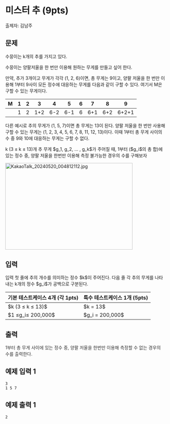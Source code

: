 # 미스터 추 (9pts)

출제자: 김남주

## 문제

<p style="margin-left: 0px;">수뭉이는 k개의 추를 가지고 있다.</p><p>수뭉이는 양팔저울을 한 번만 이용해 원하는 무게를 만들고 싶어 한다.</p><p>만약, 추가 3개이고 무게가 각각 (1, 2, 6)이면, 총 무게는 9이고, 양팔 저울을 한 번만 이용해 1부터 9사이 모든 정수에 대응하는 무게를 다음과 같이 구할 수 있다. 여기서 M은 구할 수 있는 무게이다.</p><table><thead><tr><th style="text-align: center;">M</th><th style="text-align: center;">1</th><th style="text-align: center;">2</th><th style="text-align: center;">3</th><th style="text-align: center;">4</th><th style="text-align: center;">5</th><th style="text-align: center;">6</th><th style="text-align: center;">7</th><th style="text-align: center;">8</th><th style="text-align: center;">9</th></tr></thead><tbody><tr><td style="text-align: center;"></td><td style="text-align: center;">1</td><td style="text-align: center;">2</td><td style="text-align: center;">1+2</td><td style="text-align: center;">6-2</td><td style="text-align: center;">6-1</td><td style="text-align: center;">6</td><td style="text-align: center;">6+1</td><td style="text-align: center;">6+2</td><td style="text-align: center;">6+2+1</td></tr></tbody></table><p>다른 예시로 추의 무게가 (1, 5, 7)이면 총 무게는 13이 된다. 양팔 저울을 한 번만 사용해 구할 수 있는 무게는 (1, 2, 3, 4, 5, 6, 7, 8, 11, 12, 13)이다. 이때 1부터 총 무게 사이의 수 중 9와 10에 대응하는 무게는 구할 수 없다.</p><p>k (3 ≤ k ≤ 13)개 추 무게 $g_1, g_2, ... , g_k$가 주어질 때, 1부터 ($g_i$의 총 합)에 있는 정수 중, 양팔 저울을 한번만 이용해 측정 불가능한 경우의 수를 구해보자</p><p><img alt="KakaoTalk_20240520_004812112.jpg" src="http://test.timelimitexceeded.kr/public/upload/af1623be2c.jpg" width="400.9875183105469" height="272.55959992622303" /></p>

## 입력

<p style="margin-left: 0px;">입력 첫 줄에 추의 개수를 의미하는 정수 $k$이 주어진다. 다음 줄 각 추의 무게를 나타내는 k개의 정수 $g_i$가 공백으로 구분된다.<br /></p><table><thead><tr><th style="text-align: left;">기본 테스트케이스 4개 (각 1pts)</th><th style="text-align: left;">특수 테스트케이스 1개 (5pts)</th></tr></thead><tbody><tr><td>$k (3 ≤ k ≤ 13)$<br /></td><td>$k = 13$</td></tr><tr><td>$1 ≤g_i≤ 200,000$</td><td>$g_i = 200,000$</td></tr></tbody></table>

## 출력

<p><span style="color: rgb(51, 51, 51);">1부터 총 무게 사이에 있는 정수 중, 양팔 저울을 한번만 이용해 측정할 수 없는 경우의 수를 출력한다.</span><br /></p><div class="simditor-table"></div>


## 예제 입력 1

```
3
1 5 7
```

## 예제 출력 1

```
2
```